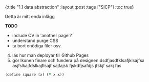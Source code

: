 {:title "1.1 data abstraction"
 :layout :post
 :tags  ["SICP"]
 :toc true}

 Detta är mitt enda inlägg

 **TODO** 
 - include CV in 'another page'?
 - understand purge CSS
 - ta bort onödiga filer osv. 
 4. läs hur man deployar till Github Pages
 3. gör Ikonen finare och fundera på designen
 dsdfjasdfklsafjklsajfsa asjfslkajfdslkajflsajf sajfajsk fjskdfjsafdjs jfskjf sakj fas
 ```clojure
 (define square (x) (* x x))
```